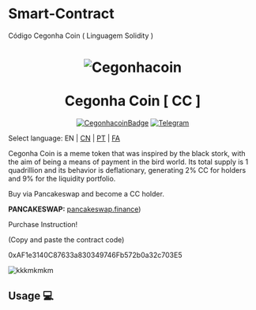 # Smart-Contract
Código Cegonha Coin ( Linguagem Solidity )


<h1 align="center">
<img src="https://i.ibb.co/1mm3bM9/Cegonhacoin.png" alt="Cegonhacoin" border="0">
<br/><br/>
Cegonha Coin [ CC ]  
</h1>

<div align="center">

[![CegonhacoinBadge](https://img.shields.io/badge/Cegonha-Coin-yellow.svg)](https://cegonhacoin.com)
[![Telegram](https://img.shields.io/badge/Tele-gram-yellow.svg)](https://t.me/cegonhacoin)

</div>

Select language: EN | [CN](./README_zh_CN.md) | [PT](./README_pt_BR.md) | [FA](./README_fa_IR.md)

Cegonha Coin is a meme token that was inspired by the black stork, with the aim of being a means of payment in the bird world. Its total supply is 1 quadrillion and its behavior is deflationary, generating 2% CC for holders and 9% for the liquidity portfolio.

Buy via Pancakeswap and become a CC holder.

**PANCAKESWAP:** [pancakeswap.finance](https://pancakeswap.finance/))

Purchase Instruction!

(Copy and paste the contract code)

0xAF1e3140C87633a830349746Fb572b0a32c703E5

<img src="https://i.ibb.co/CHFpjBs/kkkmkmkm.png" alt="kkkmkmkm" border="0">

## Usage 💻
